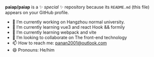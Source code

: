 **paiap/paiap** is a ✨ _special_ ✨ repository because its `README.md` (this file) appears on your GitHub profile.
- 🔭 I’m currently working on Hangzhou normal university.
- 🌱 I’m currently learning vue3 and react Hook && formily
- 🌱 I’m currently learning webpack and vite
- 👯 I’m looking to collaborate on The front-end technology
- 📫 How to reach me: panan2001@outlook.com
- 😄 Pronouns: He/him

